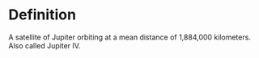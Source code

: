 # Definition

A satellite of Jupiter orbiting at a mean distance of 1,884,000
kilometers. Also called Jupiter IV.
